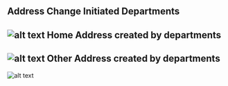 Address Change Initiated Departments
-------
![alt text](../../images/bpm/address_departmetns.png "Address Update Process")
Home Address created by departments
----
![alt text](../../images/bpm/home_create_employee_adress.png "Address Update Process")
Other Address created by departments
----
![alt text](../../images/bpm/address_change_other_department.png "Address Update Process")
